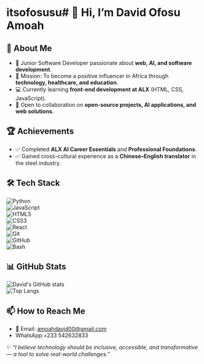 # itsofosusu# 👋 Hi, I’m David Ofosu Amoah  

## 🚀 About Me  
- 🌱 Junior Software Developer passionate about **web, AI, and software development**.  
- 🎯 Mission: To become  a positive influencer in Africa through **technology, healthcare, and education**.  
- 💻 Currently learning **front-end development at ALX** (HTML, CSS, JavaScript).  
- 🤝 Open to collaboration on **open-source projects, AI applications, and web solutions**.  

## 🏆 Achievements  
- ✅ Completed **ALX AI Career Essentials** and **Professional Foundations**.  
- ✅ Gained cross-cultural experience as a **Chinese–English translator** in the steel industry.  

## 🛠️ Tech Stack  
![Python](https://img.shields.io/badge/Python-3776AB?style=for-the-badge&logo=python&logoColor=white)  
![JavaScript](https://img.shields.io/badge/JavaScript-F7DF1E?style=for-the-badge&logo=javascript&logoColor=black)  
![HTML5](https://img.shields.io/badge/HTML5-E34F26?style=for-the-badge&logo=html5&logoColor=white)  
![CSS3](https://img.shields.io/badge/CSS3-1572B6?style=for-the-badge&logo=css3&logoColor=white)  
![React](https://img.shields.io/badge/React-20232A?style=for-the-badge&logo=react&logoColor=61DAFB)  
![Git](https://img.shields.io/badge/Git-F05032?style=for-the-badge&logo=git&logoColor=white)  
![GitHub](https://img.shields.io/badge/GitHub-181717?style=for-the-badge&logo=github&logoColor=white)  
![Bash](https://img.shields.io/badge/Bash-4EAA25?style=for-the-badge&logo=gnu-bash&logoColor=white)  

## 📊 GitHub Stats  
![David's GitHub stats](https://github-readme-stats.vercel.app/api?username=DavidAmoah&show_icons=true&theme=radical)  
![Top Langs](https://github-readme-stats.vercel.app/api/top-langs/?username=DavidAmoah&layout=compact&theme=radical)  

## 📫 How to Reach Me  
- 📧 Email: amoahdavid00@gmail.com  
- WhatsApp:+233 542632833
    


✨ *“I believe technology should be inclusive, accessible, and transformative — a tool to solve real-world challenges.”*  
